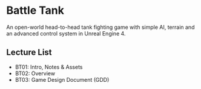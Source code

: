 # Battle Tank
An open-world head-to-head tank fighting game with simple AI, terrain and an advanced control system in Unreal Engine 4.

## Lecture List
* BT01: Intro, Notes & Assets
* BT02: Overview
* BT03: Game Design Document (GDD)
